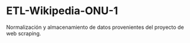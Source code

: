 # ETL-Wikipedia-ONU-1
Normalización y almacenamiento de datos provenientes del proyecto de web scraping.
